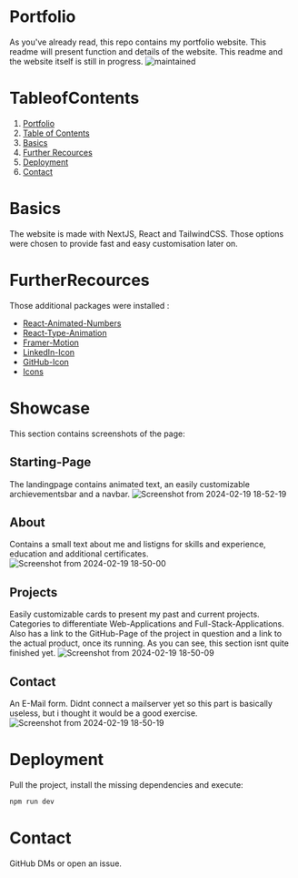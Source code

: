 # Portfolio

As you've already read, this repo contains my portfolio website. This readme will present function and details of the website. This readme and the website itself is still in progress.
![maintained](https://img.shields.io/badge/Maintained%3F-yes-green.svg)

# TableofContents

1. [Portfolio](#Portfolio)
2. [Table of Contents](#TableofContents)
3. [Basics](#Basics)
4. [Further Recources](#FurtherRecources)
4. [Deployment](#Deployment)
9. [Contact](#Contact)

# Basics

The website is made with NextJS, React and TailwindCSS. Those options were chosen to provide fast and easy customisation later on.

# FurtherRecources

Those additional packages were installed : 

- [React-Animated-Numbers](https://www.npmjs.com/package/react-animated-number)
- [React-Type-Animation](https://www.npmjs.com/package/react-type-animation)
- [Framer-Motion](https://www.npmjs.com/package/framer-motion)
- [LinkedIn-Icon](http://www.w3.org/2000/svg)
- [GitHub-Icon](http://www.w3.org/2000/svg)
- [Icons](https://heroicons.com/)

# Showcase

This section contains screenshots of the page:

## Starting-Page
 The landingpage contains animated text, an easily customizable archievementsbar and a navbar.
![Screenshot from 2024-02-19 18-52-19](https://github.com/EricLuec/portfolio/assets/140081980/1c492b80-8251-4297-a472-c2c669f6e9f5)

## About
Contains a small text about me and listigns for skills and experience, education and additional certificates.
![Screenshot from 2024-02-19 18-50-00](https://github.com/EricLuec/portfolio/assets/140081980/166b5f1f-903a-4d06-8bb3-8b15b992c959)

## Projects
Easily customizable cards to present my past and current projects. Categories to differentiate Web-Applications and Full-Stack-Applications. Also has a link to the GitHub-Page of the project in question and a link to the actual product, once its running. As you can see, this section isnt quite finished yet. 
![Screenshot from 2024-02-19 18-50-09](https://github.com/EricLuec/portfolio/assets/140081980/03294e49-675d-4acb-9c92-e22e6ff48052)

## Contact
An E-Mail form. Didnt connect a mailserver yet so this part is basically useless, but i thought it would be a good exercise. 
![Screenshot from 2024-02-19 18-50-19](https://github.com/EricLuec/portfolio/assets/140081980/394d1fb2-f63d-46eb-88ae-30287b975466)

# Deployment 
Pull the project, install the missing dependencies and execute:

```bash
npm run dev

```
# Contact

GitHub DMs or open an issue.
